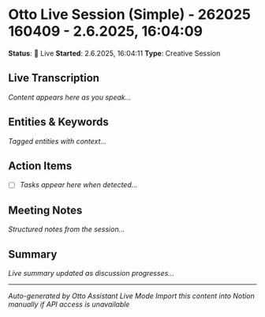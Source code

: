 # Otto Live Session (Simple) - 262025 160409 - 2.6.2025, 16:04:09

**Status**: 🔴 Live
**Started**: 2.6.2025, 16:04:11
**Type**: Creative Session

## Live Transcription
*Content appears here as you speak...*

## Entities & Keywords
*Tagged entities with context...*

## Action Items
- [ ] *Tasks appear here when detected...*

## Meeting Notes
*Structured notes from the session...*

## Summary
*Live summary updated as discussion progresses...*

---
*Auto-generated by Otto Assistant Live Mode*
*Import this content into Notion manually if API access is unavailable*
